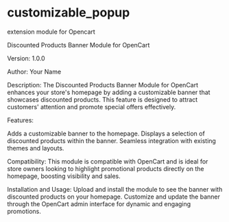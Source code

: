 # customizable_popup
extension module for Opencart

Discounted Products Banner Module for OpenCart



Version: 1.0.0


Author: Your Name


Description: The Discounted Products Banner Module for OpenCart enhances your store's homepage by adding a customizable banner that showcases discounted products. This feature is designed to attract customers' attention and promote special offers effectively.


Features:

Adds a customizable banner to the homepage.
Displays a selection of discounted products within the banner.
Seamless integration with existing themes and layouts.

Compatibility: This module is compatible with OpenCart and is ideal for store owners looking to highlight promotional products directly on the homepage, boosting visibility and sales.


Installation and Usage: Upload and install the module to see the banner with discounted products on your homepage. Customize and update the banner through the OpenCart admin interface for dynamic and engaging promotions. ​

